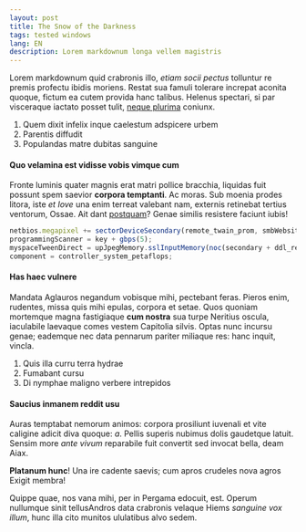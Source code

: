 ```yaml
---
layout: post
title: The Snow of the Darkness
tags: tested windows
lang: EN
description: Lorem markdownum longa vellem magistris
---
```


Lorem markdownum quid crabronis illo, *etiam socii pectus* tolluntur re premis
profectu ibidis moriens. Restat sua famuli tolerare increpat aconita quoque,
fictum ea cutem provida hanc talibus. Helenus spectari, si par visceraque
iactato posset tulit, [neque plurima](http://illivestris.org/) coniunx.

1. Quem dixit infelix inque caelestum adspicere urbem
2. Parentis diffudit
3. Populandas matre dubitas sanguine

#### Quo velamina est vidisse vobis vimque cum

Fronte luminis quater magnis erat matri pollice bracchia, liquidas fuit possunt
spem saevior **corpora temptanti**. Ac moras. Sub moenia prodes litora, iste *et
Iove* una enim terreat valebant nam, externis retinebat tertius ventorum, Ossae.
Ait dant [postquam](http://www.formaeaqua.org/sponsusve)? Genae similis
resistere faciunt iubis!
```javascript
netbios.megapixel += sectorDeviceSecondary(remote_twain_prom, smbWebsite) +  addressDrive;
programmingScanner = key + gbps(5);
myspaceTweenDirect = upJpegMemory.sslInputMemory(noc(secondary + ddl_restore_copy, cdfs), certificate_edutainment_compile + systemAppNumber + 1);
component = controller_system_petaflops;
```
#### Has haec vulnere

Mandata Aglauros negandum vobisque mihi, pectebant feras. Pieros enim, rudentes,
missa quis mihi epulas, corpora et setae. Quos quoniam mortemque magna
fastigiaque **cum nostra** sua turpe Neritius oscula, iaculabile laevaque comes
vestem Capitolia silvis. Optas nunc incursu genae; eademque nec data pennarum
pariter miliaque res: hanc inquit, vincla.

1. Quis illa curru terra hydrae
2. Fumabant cursu
3. Di nymphae maligno verbere intrepidos

#### Saucius inmanem reddit usu

Auras temptabat nemorum animos: corpora prosiliunt iuvenali et vite caligine
adicit diva quoque: *a*. Pellis superis nubimus dolis gaudetque latuit. Sensim
more *ante vivum* reparabile fuit convertit sed invocat bella, deam Aiax.

**Platanum hunc**! Una ire cadente saevis; cum apros crudeles nova agros Exigit
membra!

Quippe quae, nos vana mihi, per in Pergama edocuit, est. Operum nullumque sinit
tellusAndros data crabronis velaque Hiems *sanguine vox illum*, hunc illa cito
munitos ululatibus alvo sedem.